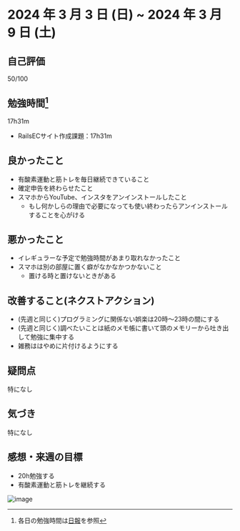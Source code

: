 # 2024 年 3 月 3 日 (日) ~ 2024 年 3 月 9 日 (土)

## 自己評価
50/100

## 勉強時間[^1]
17h31m
- RailsECサイト作成課題：17h31m
[^1]: 各日の勉強時間は[日報](https://github.com/nil-ramuda/daily_report)を参照

## 良かったこと
- 有酸素運動と筋トレを毎日継続できていること
- 確定申告を終わらせたこと
- スマホからYouTube、インスタをアンインストールしたこと
  - もし何かしらの理由で必要になっても使い終わったらアンインストールすることを心がける

## 悪かったこと
- イレギュラーな予定で勉強時間があまり取れなかったこと
- スマホは別の部屋に置く癖がなかなかつかないこと
  - 置ける時と置けないときがある

## 改善すること(ネクストアクション)
- (先週と同じく)プログラミングに関係ない娯楽は20時〜23時の間にする
- (先週と同じく)調べたいことは紙のメモ帳に書いて頭のメモリーから吐き出して勉強に集中する
- 雑務ははやめに片付けるようにする

## 疑問点
特になし

## 気づき
特になし

## 感想・来週の目標
- 20h勉強する
- 有酸素運動と筋トレを継続する

![image](https://github.com/nil-ramuda/weekly_report/assets/94735931/158f4d8a-db0f-4dc2-b0ea-25a3789e0aa4)
